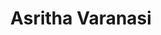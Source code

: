 ---
layout: page
title: Asritha Varanasi
description: MS student (Chemical Engineering)<br>B.Tech., Chemical Engineering, Jawaharlal Nehru Technological University – Hyderabad (2018)
img: assets/img/Asritha.jpg
redirect: 
importance: 5
category: Graduate Students
horizontal: true
---